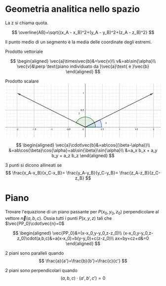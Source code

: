 # Geometria analitica nello spazio
La z si chiama quota.

$$
\overline{AB}=\sqrt{(x_A - x_B)^2+(y_A - y_B)^2+(z_A - z_B)^2}
$$

Il punto medio di un segmento è la media delle coordinate degli estremi.

Prodotto vettoriale

$$
\begin{aligned}
\vec{a}\times\vec{b}&=\vec{v}\\
v&=ab\sin{\alpha}\\
\vec{v}&\perp \text{piano individuato da }\vec{a}\text{ e }\vec{b}
\end{aligned}
$$

Prodotto scalare
![](./images/prodottoScalare.PNG)

$$
\begin{aligned}
\vec{a}\cdot\vec{b}&=ab\cos{(\beta-\alpha)}\\
&=ab\cos{\beta}\cos{\alpha}+ab\sin{\beta}\sin{\alpha}\\
&=a_x b_x + a_y b_y + a_z b_z
\end{aligned}
$$


3 punti si dicono allineati se
$$
\frac{x_A-x_B}{x_C-x_B}=
\frac{y_A-y_B}{y_C-y_B}=
\frac{z_A-z_B}{z_C-z_B}
$$

# Piano
Trovare l'equazione di un piano passante per $P(x_0,y_0,z_0)$ perpendicolare al vettore $\vec{n}(a,b,c)$. Ossia tutti i punti $P(x,y,z)$ tali che $\vec{PP_0}\cdot\vec{n}=0$

$$
\begin{aligned}
\vec{PP_0}&=(x-x_0,y-y_0,z-z_0)\\
(x-x_0,y-y_0,z-z_0)\cdot(a,b,c)&=a(x-x_0)+b(y-y_0)+c(z-z_0)\\
ax+by+cz+d&=0
\end{aligned}
$$

2 piani sono paralleli quando
$$
\frac{a}{a'}=\frac{b}{b'}=\frac{c}{c'}
$$

2 piani sono perpendicolari quando
$$
(a,b,c)\cdot(a',b',c')=0
$$
